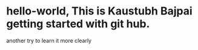# hello-world, This is Kaustubh Bajpai getting started with git hub.
another try to learn it more clearly 

